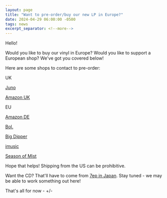 ```yaml
---
layout: page
title: "Want to pre-order/buy our new LP in Europe?"
date: 2024-04-29 06:00:00 -0500
tags: news
excerpt_separator: <!--more-->
---
```


Hello!

Would you like to buy our vinyl in Europe?  Would you like to support a European
shop?  We've got you covered below!
<!--more--> 

Here are some shops to contact to pre-order:

UK

[Juno](https://www.juno.co.uk/products/plus-minus-further-afield-vinyl/1016396-01/?currency=GBP&flt=1)

[Amazon UK](https://www.amazon.co.uk/Further-Afield-VINYL-Plus-Minus/dp/B0CXY6VFFJ)

EU

[Amazon DE](https://www.amazon.de/-/en/Plus-Minus/dp/B0CXY6VFFJ)

[Bol.](https://www.bol.com/nl/nl/p/further-afield/9300000177220504/)

[Big Dipper](https://bigdipper.no/ernest-jenning-records/ejrc212lp/plus-minus-further-afield-ltd-lp)

[imusic](https://imusic.se/music/0600064801218/-plus-minus-2024-further-afield-lp)

[Season of Mist](https://shop.season-of-mist.com/plus-minus-further-afield-lp-coloured)


Hope that helps! Shipping from the US can be prohibitive.

Want the CD?  That'll have to come from [7ep in Japan](https://7eptokyo.bandcamp.com/album/further-afield-cd-digital).  Stay tuned - we may be able to work something out here!

That's all for now - +/-
